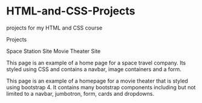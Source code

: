 # HTML-and-CSS-Projects
projects for my HTML and CSS course

Projects 

Space Station Site
Movie Theater Site

This page is an example of a home page for a space travel company. Its styled using CSS and contains a navbar, image containers and a form.

This page is an example of a homepage for a movie theater that is styled using bootstrap 4. It contains many bootstrap components including but not limited to a navbar, jumbotron, form, cards and dropdowns.
